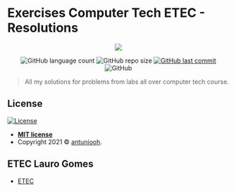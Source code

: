 # Exercises Computer Tech ETEC - Resolutions

<p align="center">
<a href="http://www.etelg.com.br/"><img src="https://media-exp1.licdn.com/dms/image/C4D0BAQFvOEcf8PyVdQ/company-logo_200_200/0/1548479269550?e=2159024400&v=beta&t=yYFSsxiqVLKnrgTYTGUZp2VryXSUenKYE-VZl-w6yfc"/></a>
</p>

<p align="center">
  <img alt="GitHub language count" src="https://img.shields.io/github/languages/count/antuniooh/exercises-computer-tech-ETEC">

  <img alt="GitHub repo size" src="https://img.shields.io/github/repo-size/antuniooh/exercises-computer-tech-ETEC">
  
  <a href="https://github.com/antuniooh/exercises-computer-tech-ETEC/commits/master">
    <img alt="GitHub last commit" src="https://img.shields.io/github/last-commit/antuniooh/exercises-computer-tech-ETEC">
  </a>
  
   <img alt="GitHub" src="https://img.shields.io/github/license/antuniooh/exercises-computer-tech-ETEC">
</p>


> All my solutions for problems from labs all over computer tech course.


## License

[![License](http://img.shields.io/:license-mit-blue.svg?style=flat-square)](http://badges.mit-license.org)

- **[MIT license](https://opensource.org/licenses/MIT)**	
- Copyright 2021 © <a href="https://www.linkedin.com/in/antuniooh" target="_blank">antuniooh</a>.

## ETEC Lauro Gomes 
* [ETEC](http://www.etelg.com.br/) 
